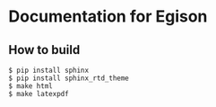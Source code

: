 # Documentation for Egison

## How to build

```
$ pip install sphinx
$ pip install sphinx_rtd_theme
$ make html
$ make latexpdf
```
